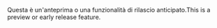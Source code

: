 <span data-ttu-id="36992-101">Questa è un'anteprima o una funzionalità di rilascio anticipato.</span><span class="sxs-lookup"><span data-stu-id="36992-101">This is a preview or early release feature.</span></span>